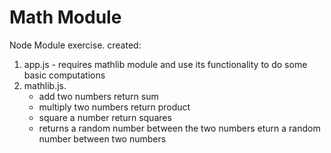 # Math Module
Node Module exercise. 
created: 

1. app.js - requires mathlib module and use its functionality to do some basic computations
2. mathlib.js.  
	- add two numbers return sum
	- multiply two numbers return product
	- square a number return squares
	- returns a random number between the two numbers eturn a random number between two numbers


